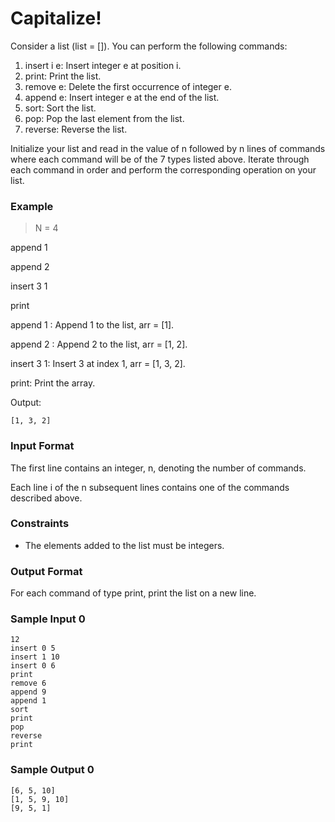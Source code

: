 # Capitalize!

Consider a list (list = []). You can perform the following commands:

1. insert i e: Insert integer e at position i.
2. print: Print the list.
3. remove e: Delete the first occurrence of integer e.
4. append e: Insert integer e at the end of the list.
5. sort: Sort the list.
6. pop: Pop the last element from the list.
7. reverse: Reverse the list.

Initialize your list and read in the value of n followed by n lines of commands where each command will be of the 7 types listed above. Iterate through each command in order and perform the corresponding operation on your list.

### Example

> N = 4 

append 1

append 2

insert 3 1

print

append 1 : Append 1 to the list, arr = [1].

append 2 : Append 2 to the list, arr = [1, 2].

insert 3 1: Insert 3 at index 1, arr = [1, 3, 2].

print: Print the array.

Output:
```
[1, 3, 2]
```

### Input Format

The first line contains an integer, n, denoting the number of commands.

Each line i of the n subsequent lines contains one of the commands described above.

### Constraints
- The elements added to the list must be integers.

### Output Format

For each command of type print, print the list on a new line.

### Sample Input 0
```
12
insert 0 5
insert 1 10
insert 0 6
print
remove 6
append 9
append 1
sort
print
pop
reverse
print
```

### Sample Output 0
```
[6, 5, 10]
[1, 5, 9, 10]
[9, 5, 1]
```